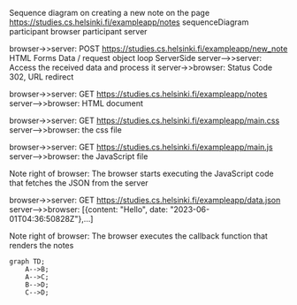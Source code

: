 Sequence diagram on creating a new note on the page https://studies.cs.helsinki.fi/exampleapp/notes
sequenceDiagram
participant browser
participant server

browser->>server: POST https://studies.cs.helsinki.fi/exampleapp/new_note HTML Forms Data / request object
loop ServerSide 
    server-->>server: Access the received data and process it
server->>browser: Status Code 302, URL redirect

browser->>server: GET https://studies.cs.helsinki.fi/exampleapp/notes
server-->>browser: HTML document

browser->>server: GET https://studies.cs.helsinki.fi/exampleapp/main.css
server-->>browser: the css file

browser->>server: GET https://studies.cs.helsinki.fi/exampleapp/main.js
server-->>browser: the JavaScript file

Note right of browser: The browser starts executing the JavaScript code that fetches the JSON from the server

browser->>server: GET https://studies.cs.helsinki.fi/exampleapp/data.json
server-->>browser: [{content: "Hello", date: "2023-06-01T04:36:50828Z"},…]

Note right of browser: The browser executes the callback function that renders the notes


```mermaid
graph TD;
    A-->B;
    A-->C;
    B-->D;
    C-->D;
```